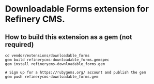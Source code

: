 # Downloadable Forms extension for Refinery CMS.

## How to build this extension as a gem (not required)

    cd vendor/extensions/downloadable_forms
    gem build refinerycms-downloadable_forms.gemspec
    gem install refinerycms-downloadable_forms.gem

    # Sign up for a https://rubygems.org/ account and publish the gem
    gem push refinerycms-downloadable_forms.gem
